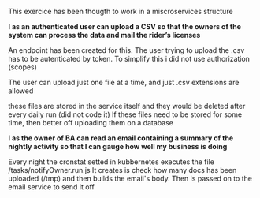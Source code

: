 This exercice has been thougth to work in a miscroservices structure


**I as an authenticated user can upload a CSV so that the owners of the system can
process the data and mail the rider’s licenses**<br>

An endpoint has been created for this. The user trying to upload the .csv has to be autenticated by token. To simplify this
i did not use authorization (scopes)

The user can upload just one file at a time, and just .csv extensions are allowed

these files are stored in the service itself and they would be deleted after every daily run (did not code it)
If these files need to be stored for some time, then better off uploading them on a database



**I as the owner of BA can read an email containing a summary of the nightly activity
so that I can gauge how well my business is doing**<br>

Every night the cronstat setted in kubbernetes executes the file /tasks/notifyOwner.run.js
It creates is check how many docs has been uploaded (/tmp) and then builds the email's body.
Then is passed on to the email service to send it off


